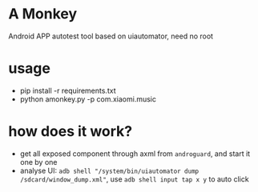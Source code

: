 # A Monkey
Android APP autotest tool based on uiautomator, need no root

# usage
- pip install -r requirements.txt
- python amonkey.py -p com.xiaomi.music

# how does it work?
- get all exposed component through axml from `androguard`, and start it one by one
- analyse UI: `adb shell "/system/bin/uiautomator dump /sdcard/window_dump.xml"`, use `adb shell input tap x y` to auto click